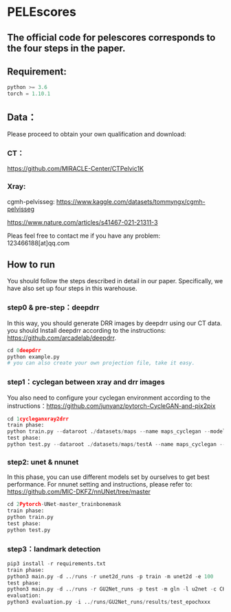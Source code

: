# PELEscores

## The official code for pelescores corresponds to the four steps in the paper. 

## Requirement:
```python
python >= 3.6
torch = 1.10.1
```
## Data：
Please proceed to obtain your own qualification and download:
### CT：
https://github.com/MIRACLE-Center/CTPelvic1K

### Xray:
cgmh-pelvisseg: https://www.kaggle.com/datasets/tommyngx/cgmh-pelvisseg

https://www.nature.com/articles/s41467-021-21311-3

Pleas feel free to contact me if you have any problem: 123466188[at]qq.com

## How to run
You should follow the steps described in detail in our paper. Specifically, we have also set up four steps in this warehouse.

### step0 & pre-step：deepdrr
In this way, you should generate DRR images by deepdrr using our CT data.
you should Install deepdrr according to the instructions: https://github.com/arcadelab/deepdrr.
```python
cd 0deepdrr
python example.py
# you can also create your own projection file, take it easy.
```
### step1：cyclegan between xray and drr images
You also need to configure your cyclegan environment according to the instructions：https://github.com/junyanz/pytorch-CycleGAN-and-pix2pix
```python
cd 1cycleganxray2drr
train phase:
python train.py --dataroot ./datasets/maps --name maps_cyclegan --model cycle_gan --preprocess scale_width_and_crop --load_size 1024 --crop_size 360
test phase: 
python test.py --dataroot ./datasets/maps/testA --name maps_cyclegan --model test --no_dropout --preprocess scale_width --load_size 1024
```
### step2: unet & nnunet
In this phase, you can use different models set by ourselves to get best performance.
For nnunet setting and instructions, please refer to: https://github.com/MIC-DKFZ/nnUNet/tree/master
```python
cd 2Pytorch-UNet-master_trainbonemask
train phase:
python train.py
test phase:
python test.py
```
### step3：landmark detection
```python
pip3 install -r requirements.txt
train phase:
python3 main.py -d ../runs -r unet2d_runs -p train -m unet2d -e 100
test phase:
python3 main.py -d ../runs -r GU2Net_runs -p test -m gln -l u2net -c CHECKPOINT_PATH
evaluation:
python3 evaluation.py -i ../runs/GU2Net_runs/results/test_epochxxx
```



